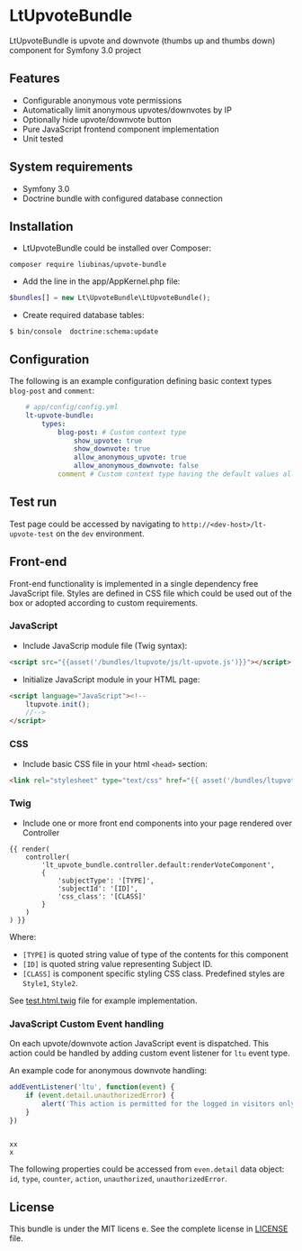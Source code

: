 # LtUpvoteBundle
LtUpvoteBundle is upvote and downvote (thumbs up and thumbs down) component 
for Symfony 3.0 project

## Features 
- Configurable anonymous vote permissions
- Automatically limit anonymous upvotes/downvotes by IP
- Optionally hide upvote/downvote button
- Pure JavaScript frontend component implementation
- Unit tested

## System requirements

- Symfony 3.0
- Doctrine bundle with configured database connection


## Installation

* LtUpvoteBundle could be installed over Composer:

 ```
 composer require liubinas/upvote-bundle
 ```

* Add the line in the app/AppKernel.php file:

 ```php
 $bundles[] = new Lt\UpvoteBundle\LtUpvoteBundle();
 ```

* Create required database tables:

 ```
 $ bin/console  doctrine:schema:update
 ```

## Configuration

The following is an example configuration defining basic context types `blog-post` and
 `comment`:

```yml
    # app/config/config.yml
    lt-upvote-bundle:
        types:
            blog-post: # Custom context type
                show_upvote: true
                show_downvote: true
                allow_anonymous_upvote: true
                allow_anonymous_downvote: false
            comment # Custom context type having the default values all true

```


## Test run

Test page could be accessed by navigating to 
`http://<dev-host>/lt-upvote-test` on the `dev` environment. 

## Front-end

Front-end functionality is implemented in a single dependency free JavaScript file.
Styles are defined in CSS file which could be used out of the box 
or adopted according to custom requirements.

### JavaScript

* Include JavaScrip module file (Twig syntax):

 ```html
 <script src="{{asset('/bundles/ltupvote/js/lt-upvote.js')}}"></script>
 ```

* Initialize JavaScript module in your HTML page:

 ```html
 <script language="JavaScript"><!--
     ltupvote.init();
     //-->
 </script>
 ```

### CSS

* Include basic CSS file in your html `<head>` section:

 ```html
 <link rel="stylesheet" type="text/css" href="{{ asset('/bundles/ltupvote/css/lt-upvote.css') }}">
```

### Twig 

* Include one or more front end components into your page rendered over Controller
```
{{ render(
    controller(
        'lt_upvote_bundle.controller.default:renderVoteComponent',
        {
            'subjectType': '[TYPE]',
            'subjectId': '[ID]',
            'css_class': '[CLASS]' 
        }
    )
) }}
```

Where:
 * `[TYPE]` is quoted string value of type of the contents for this component
 * `[ID]` is quoted string value representing Subject ID.
 * `[CLASS]` is component specific styling CSS class. Predefined styles are `Style1`, `Style2`. 

See [test.html.twig](Resources/views/Default/test.html.twig) file for example implementation.

### JavaScript Custom Event handling

On each upvote/downvote action JavaScript event is dispatched.
This action could be handled by adding custom event listener for `ltu` event type.

An example code for anonymous downvote handling: 

```JavaScript
addEventListener('ltu', function(event) {
    if (event.detail.unauthorizedError) {
        alert('This action is permitted for the logged in visitors only.');
    }
})
```   
                                                                                                                                                                                                                                                                                                                                                                                                                    xx                                                                                                                                                                                                                                                                                                                                                                                                        x
The following properties could be accessed from `even.detail` data object: `id`, `type`, `counter`, `action`, `unauthorized`, `unauthorizedError`. 

## License

This bundle is under the MIT licens                                                    e. See the complete license in [LICENSE](LICENSE) file.
